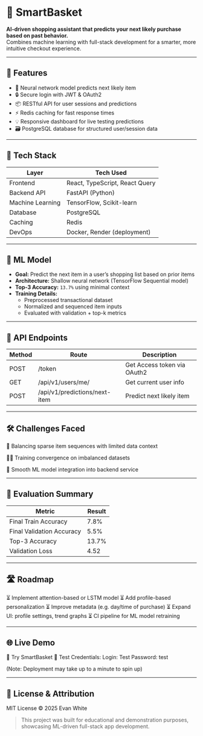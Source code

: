 # 🛒 SmartBasket

**AI-driven shopping assistant that predicts your next likely purchase based on past behavior.**  
Combines machine learning with full-stack development for a smarter, more intuitive checkout experience.

---

## 🚀 Features

- 🧠 Neural network model predicts next likely item
- 🔒 Secure login with JWT & OAuth2
- 📦 RESTful API for user sessions and predictions
- ⚡ Redis caching for fast response times
- 💡 Responsive dashboard for live testing predictions
- 🗃️ PostgreSQL database for structured user/session data

---

## 🧰 Tech Stack

| Layer            | Tech Used                      |
|------------------|-------------------------------|
| Frontend         | React, TypeScript, React Query |
| Backend API      | FastAPI (Python)               |
| Machine Learning | TensorFlow, Scikit-learn       |
| Database         | PostgreSQL                     |
| Caching          | Redis                          |
| DevOps           | Docker, Render (deployment)    |

---

## 🧠 ML Model

- **Goal:** Predict the next item in a user’s shopping list based on prior items  
- **Architecture:** Shallow neural network (TensorFlow Sequential model)  
- **Top-3 Accuracy:** `13.7%` using minimal context  
- **Training Details:**
  - Preprocessed transactional dataset
  - Normalized and sequenced item inputs
  - Evaluated with validation + top-k metrics

---

## 🔐 API Endpoints
| Method           | Route                          | Description
|------------------|--------------------------------|------------------------|
| POST             | /token                         | Get Access token via OAuth2
| GET              | /api/v1/users/me/              | Get current user info
| POST             | /api/v1/predictions/next-item  | Predict next likely item

---

## 🛠️ Challenges Faced
🧩 Balancing sparse item sequences with limited data context

🏋️‍♂️ Training convergence on imbalanced datasets

🔄 Smooth ML model integration into backend service

---

## 🧪 Evaluation Summary
| Metric                    | Result |
| ------------------------- | ------ |
| Final Train Accuracy      | 7.8%   |
| Final Validation Accuracy | 5.5%   |
| Top-3 Accuracy            | 13.7%  |
| Validation Loss           | 4.52   |

---

## 🛣️ Roadmap
⏳ Implement attention-based or LSTM model
⏳ Add profile-based personalization
⏳ Improve metadata (e.g. day/time of purchase)
⏳ Expand UI: profile settings, trend graphs
⏳ CI pipeline for ML model retraining

---

## 🌐 Live Demo
🔗 Try SmartBasket
🧪 Test Credentials:
Login: Test
Password: test

(Note: Deployment may take up to a minute to spin up)

---

## 📄 License & Attribution
MIT License © 2025 Evan White

> This project was built for educational and demonstration purposes, showcasing ML-driven full-stack app development.

